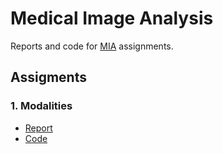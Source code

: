 # Medical Image Analysis
Reports and code for [MIA](https://kurser.ku.dk/course/ndak10005u) assignments.

## Assigments

### 1. Modalities
* [Report](https://github.com/St3451/Medical_Image_Analysis/blob/master/Assignment1/assignment1.pdf)
* [Code](https://github.com/St3451/Medical_Image_Analysis/blob/master/Assignment1/assignment1.ipynb)